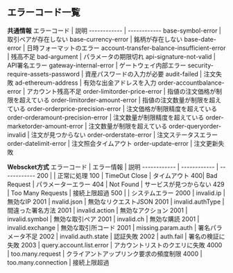 
エラーコード一覧
-------------------------------------
**共通情報**
エラーコード | 説明
------------ | ------------
base-symbol-error | 取引ペアが存在しない
base-currency-error | 銘柄が存在しない
base-date-error | 日時フォーマットのエラー
account-transfer-balance-insufficient-error |  残高不足
bad-argument | パラメータの期限切れ
api-signature-not-valid | API署名エラー
gateway-internal-error | ゲートウェイ内部エラー
security-require-assets-password | 資産パスワードの入力が必要
audit-failed | 注文失敗
ad-ethereum-address | 有効な出金アドレスを入力
order-accountbalance-error | アカウント残高不足
order-limitorder-price-error | 指値の注文価格が制限を超えている
order-limitorder-amount-error	 | 指値の注文数量が制限を超えている
order-orderprice-precision-error | 注文価格が制限精度を超えている
order-orderamount-precision-error | 注文数量が制限精度を超えている
order-marketorder-amount-error | 注文数量が制限を超えている
order-queryorder-invalid | 注文が見つからない
order-orderstate-error | 注文ステータスエラー
order-datelimit-error | 注文照会タイムアウト
order-update-error | 注文更新失敗


**Webscket方式**
エラーコード | エラー情報 | 説明
------------ | ------------ | ------------
200 |  | 正常に処理
100 | TimeOut Close | タイムアウト
400| Bad Request | パラメーターエラー
404 | Not Found | サービスが見つからない
429 | Too Many Requests | 接続上限超過
500 |  | システムエラー
2000 | invalid.ip | 無効なIP
2001 | nvalid.json | 無効なリクエストJSON
2001 | invalid.authType | 間違った署名方法
2001 | invalid.action | 無効なアクション
2001 | invalid.symbol | 無効な取引ペア
2001 | invalid.ch | 無効な購読
2001 | invalid.exchange | 無効な取引所コード
2001 | missing.param.auth | 署名パラメータ不足
2002 | invalid.auth.state | 認証失敗
2002 | auth.fail | 署名の検証に失敗
2003 | query.account.list.error | アカウントリストのクエリに失敗
4000 | too.many.request | クライアントアップリンク要求の頻度制限
4000 | too.many.connection | 接続上限超過
